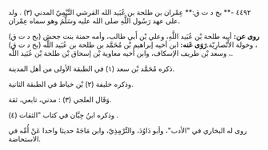 ٤٤٩٢ -** بخ د ت ق:** عِمْران بن طلحة بن عُبَيد الله القرشي التَّيْمِيّ المدني (٣) . ولد على عهد رَسُول اللَّهِ صلى الله عليه وسَلَّمَ وهو سماه عِمْران.

**روى عن:** أبيه طلحة بْن عُبَيد اللَّهِ، وعلي بْن أَبي طالب، وأمه حمنة بنت جحش (بخ د ت ق) ، وخولة الأَنْصارِيّة.**رَوَى عَنه:** ابن أخيه إبراهيم بْن مُحَمَّد بن طلحة بن عُبَيد اللَّه (بخ د ت ق) ، وسعد بْن طريف الإسكاف، وابن أخيه معاوية بْن إسحاق بْن طلحة بْن عُبَيد اللَّه.

ذكره مُحَمَّد بْن سعد (١) في الطبقة الأولى من أهل المدينة.

وذكره خليفة (٢) بْن خياط في الطبقة الثانية.

وَقَال العلجي (٣) : مدني، تابعي، ثقة.

وذكره ابنُ حِبَّان في كتاب "الثقات (٤) .

روى له البخاري في "الأدب"، وأبو دَاوُدَ، والتِّرْمِذِيّ، وابن مَاجَهْ حديثا واحدا عَنْ أُمِّه في الاستحاضة.